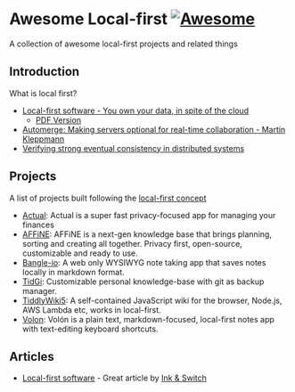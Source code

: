 # Awesome Local-first [![Awesome](https://cdn.rawgit.com/sindresorhus/awesome/d7305f38d29fed78fa85652e3a63e154dd8e8829/media/badge.svg)](https://github.com/sindresorhus/awesome)

A collection of awesome local-first projects and related things

## Introduction
What is local first?

- [Local-first software - You own your data, in spite of the cloud](https://www.inkandswitch.com/local-first/)
  - [PDF Version](https://martin.kleppmann.com/papers/local-first.pdf)
- [Automerge: Making servers optional for real-time collaboration - Martin Kleppmann](https://www.youtube.com/watch?v=PHz17gwiOc8)
- [Verifying strong eventual consistency in distributed systems](https://dl.acm.org/doi/10.1145/3133933)

## Projects

A list of projects built following the [local-first concept](https://www.inkandswitch.com/local-first/)

- [Actual](https://actualbudget.com): Actual is a super fast privacy-focused app for managing your finances
- [AFFiNE](https://affine.pro): AFFiNE is a next-gen knowledge base that brings planning, sorting and creating all together. Privacy first, open-source, customizable and ready to use.
- [Bangle-io](https://github.com/bangle-io/bangle-io): A web only WYSIWYG note taking app that saves notes locally in markdown format.
- [TidGi](https://github.com/tiddly-gittly/TidGi-Desktop): Customizable personal knowledge-base with git as backup manager.
- [TiddlyWiki5](https://github.com/Jermolene/TiddlyWiki5): A self-contained JavaScript wiki for the browser, Node.js, AWS Lambda etc, works in local-first.
- [Volon](https://github.com/danielgolden/volon): Volón is a plain text, markdown-focused, local-first notes app with text-editing keyboard shortcuts.

## Articles

- [Local-first software](https://www.inkandswitch.com/local-first/) - Great article by [Ink & Switch](https://www.inkandswitch.com)
